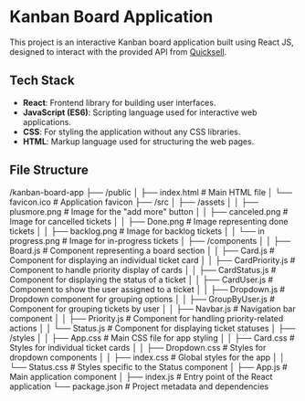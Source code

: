 # Kanban Board Application

This project is an interactive Kanban board application built using React JS, designed to interact with the provided API from [Quicksell](https://api.quicksell.co/v1/internal/frontend-assignment).

## Tech Stack

- **React**: Frontend library for building user interfaces.
- **JavaScript (ES6)**: Scripting language used for interactive web applications.
- **CSS**: For styling the application without any CSS libraries.
- **HTML**: Markup language used for structuring the web pages.

## File Structure

/kanban-board-app 
├── /public 
│ ├── index.html # Main HTML file 
│ └── favicon.ico # Application favicon 
├── /src 
│ ├── /assets 
│ │ ├── plusmore.png # Image for the "add more" button 
│ │ ├── canceled.png # Image for cancelled tickets 
│ │ ├── Done.png # Image representing done tickets 
│ │ ├── backlog.png # Image for backlog tickets 
│ │ └── in progress.png # Image for in-progress tickets 
│ ├── /components 
│ │ ├── Board.js # Component representing a board section 
│ │ ├── Card.js # Component for displaying an individual ticket card 
│ │ ├── CardPriority.js # Component to handle priority display of cards 
│ │ ├── CardStatus.js # Component for displaying the status of a ticket 
│ │ ├── CardUser.js # Component to show the user assigned to a ticket 
│ │ ├── Dropdown.js # Dropdown component for grouping options 
│ │ ├── GroupByUser.js # Component for grouping tickets by user 
│ │ ├── Navbar.js # Navigation bar component 
│ │ ├── Priority.js # Component for handling priority-related actions 
│ │ └── Status.js # Component for displaying ticket statuses 
│ ├── /styles 
│ │ ├── App.css # Main CSS file for app styling 
│ │ ├── Card.css # Styles for individual ticket cards 
│ │ ├── Dropdown.css # Styles for dropdown components 
│ │ ├── index.css # Global styles for the app 
│ │ └── Status.css # Styles specific to the Status component 
│ ├── App.js # Main application component 
│ ├── index.js # Entry point of the React application 
└── package.json # Project metadata and dependencies